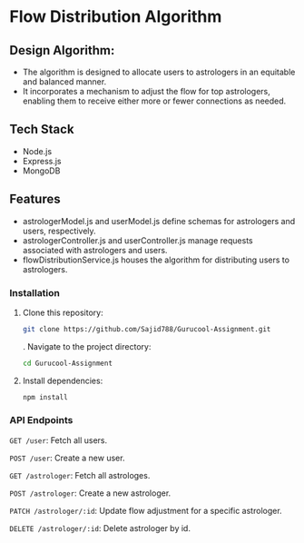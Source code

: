 # Flow Distribution Algorithm

## Design Algorithm:
- The algorithm is designed to allocate users to astrologers in an equitable and balanced manner.
- It incorporates a mechanism to adjust the flow for top astrologers, enabling them to receive either more or fewer connections as needed.

## Tech Stack
- Node.js
- Express.js
- MongoDB

## Features
- astrologerModel.js and userModel.js define schemas for astrologers and users, respectively.
- astrologerController.js and userController.js manage requests associated with astrologers and users.
- flowDistributionService.js houses the algorithm for distributing users to astrologers.

### Installation

1. Clone this repository:

   ```bash
   git clone https://github.com/Sajid788/Gurucool-Assignment.git
   ```

   . Navigate to the project directory:

   ```bash
   cd Gurucool-Assignment
   ```

2. Install dependencies:

   ```bash
   npm install
   ```

### API Endpoints
`GET /user`: Fetch all users.

`POST /user`: Create a new user.

`GET /astrologer`: Fetch all astrologes.

`POST /astrologer`: Create a new astrologer.

`PATCH /astrologer/:id`: Update flow adjustment for a specific astrologer.

`DELETE /astrologer/:id`: Delete astrologer by id.
